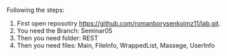 Following the steps:

1. First open reposotiry https://github.com/romanborysenkoimz11/lab.git.
2.  You need the Branch: Seminar05
3. Then you need folder: REST
4. Then you need files: Main, FileInfo, WrappedList, Massege,  UserInfo 
